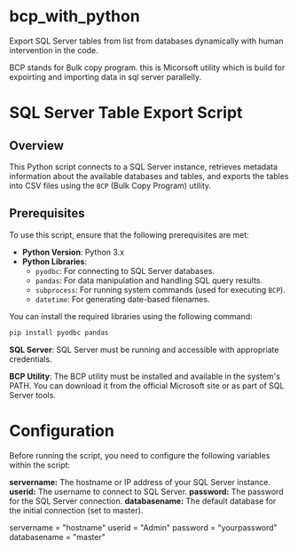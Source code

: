 # bcp_with_python
Export SQL Server tables from list from databases dynamically with human intervention in the code.

BCP stands for Bulk copy program. this is Micorsoft utility which is build for expoirting and importing data in sql server parallelly.


# SQL Server Table Export Script

## Overview

This Python script connects to a SQL Server instance, retrieves metadata information about the available databases and tables, and exports the tables into CSV files using the `BCP` (Bulk Copy Program) utility.

## Prerequisites

To use this script, ensure that the following prerequisites are met:

- **Python Version**: Python 3.x
- **Python Libraries**:
  - `pyodbc`: For connecting to SQL Server databases.
  - `pandas`: For data manipulation and handling SQL query results.
  - `subprocess`: For running system commands (used for executing `BCP`).
  - `datetime`: For generating date-based filenames.

You can install the required libraries using the following command:

```bash
pip install pyodbc pandas
```

**SQL Server**: SQL Server must be running and accessible with appropriate credentials.

**BCP Utility**: The BCP utility must be installed and available in the system's PATH. You can download it from the official Microsoft site or as part of SQL Server tools.

# Configuration
Before running the script, you need to configure the following variables within the script:

**servername:** The hostname or IP address of your SQL Server instance.
**userid:** The username to connect to SQL Server.
**password:** The password for the SQL Server connection.
**databasename:** The default database for the initial connection (set to master).

servername = "hostname"
userid = "Admin"
password = "yourpassword"
databasename = "master"


